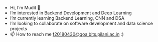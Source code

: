 -  Hi, I’m Mudit 👋 
-  I’m interested in Backend Development and Deep Learning 
-  I’m currently learning Backend Learning, CNN and DSA
-  I’m looking to collaborate on software development and data science projects 
-  📫 How to reach me f20180430@goa.bits.pilani.ac.in :)

<!---
muditsrivastava073/muditsrivastava073 is a ✨ special ✨ repository because its `README.md` (this file) appears on your GitHub profile.
You can click the Preview link to take a look at your changes.
--->
